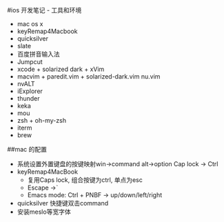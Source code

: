 #ios 开发笔记 - 工具和环境

* mac os x
* keyRemap4Macbook
* quicksilver
* slate
* 百度拼音输入法
* Jumpcut
* xcode + solarized dark + xVim
* macvim + paredit.vim + solarized-dark.vim nu.vim
* nvALT
* iExplorer
* thunder
* keka
* mou
* zsh + oh-my-zsh
* iterm
* brew


##mac 的配置

* 系统设置外置键盘的按键映射win->command alt->option Cap lock -> Ctrl
* keyRemap4MacBook 
	* 复用Caps lock, 组合按键为ctrl, 单点为esc
	* Escape ->`
	* Emacs mode: Ctrl + PNBF -> up/down/left/right
* quicksilver 快捷键双击command
* 安装meslo等宽字体


